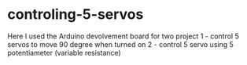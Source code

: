 # controling-5-servos
Here I used the Arduino devolvement board for two project
1 - control 5 servos to move 90 degree when turned on
2 - control 5 servo using 5 potentiameter (variable resistance) 
